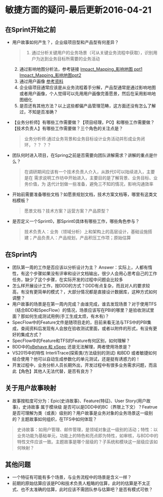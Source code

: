 # 敏捷方面的疑问-最后更新2016-04-21

## 在Sprint开始之前
* 用户故事如何产生？，企业级项目型和产品型有何差异？
  > 1. 通过分析关键用户的业务场景（可从关键业务流程中获取），识别用户为达到业务目标所需要的业务活动
  2. 通过影响地图分析法，参考链接 [Impact_Mapping_影响地图 ppt1](http://wenku.baidu.com/view/84540eb9b8f67c1cfbd6b815.html?from=search)  [Impact_Mapping_影响地图ppt2](http://wenku.baidu.com/view/1b5ca767ed630b1c58eeb507.html?from=search)
  3. 通过用户画像 [参考资料](http://www.woshipm.com/pmd/319865.html)
  4. 企业级项目通常应该是从业务流程着手分解，产品型通常是通过影响地图或者用户画像，个人觉得可以先用用户画像完善愿景，然后在采用影响地图细化
  5. 是否还有其他方法？以上这些都偏产品管理范畴，这方面还没有怎么了解过，不知是否准确？

* 【业务分析师】有哪些工作需要做？【项目经理，PO】和哪些工作需要做？【技术负责人】有哪些工作需要做？三个角色的关注点是？
 	> 业务分析师:通过业务背景和业务目标设计业务活动并形成业务闭环，？？
 	？？
 
* 团队何时进入项目，在Spring之前是否需要向团队讲解需求？讲解的重点是什么？
 	> 在调研期间应该有一个技术负责人介入，从跌代0可以陆续进入，主要是在 需求说明工作坊中开始进入，主要目的是了解背景、业务目标、业务价值，为		迭代计划做一些准备，避免三不知的情况，影响沟通效率
 
* 开始前需要准备哪些文档？如愿景规划文档，技术方案文档等，哪里有这类文档模板？
 	> 愿景文档？技术方案？运营方案？产品原型？
    
* 是否定义一个Sprint0，那Sprint0具体有哪些工作，哪些角色参与？
 	> 技术负责人：业务（领域分析）上和架构上的高层设计，基础设施搭建；产品负责人：产品规划，产品积压工作项；原始估算

## 在Sprint内
 * 团队第一周的工作是否应该以分析设计为主？
   Answer：实际上，人都有惰性，有这个步骤如果没有评审和设计文档输出，很少人会用心思考自己的工作任务，缺少了这个步骤，在实际开发的过程中问题会比较多
 * 怎么样开展设计工作，按DDD的方式？DDD有点复杂，而且对人的要求较高，有没有更简单的模式？，大部分情况都是直接设计数据库，这种方式如何调整？
 * 用户故事的场景是在第一周内完成？由谁完成，谁去发现场景？对于使用TFS（结合BDD和SpecFlow）的情况，场景应该写在PBI的哪里？是验收测试里面？那如何生成测试用例(手工生成太烦，有木有)？
 * SpecFlow中的Feature文件是随项目走的，目前来看无法与TFS中的PBI集成，查阅资料后发现有人会放在验收测试里面，或者以附件的形式，有没有更好的集成方式？
 * SpecFlow中的Feature和TFS的Feature有何区别，如何理解？
 * BDD中的[xBehave 和 xSpec](http://stackoverflow.com/questions/307895/what-is-the-most-mature-bdd-framework-for-net) 还是无法解理，两者使用场景是？
 * VS2015中的特性 InterliTrace(探索类/方法级别的测试) 和BDD 或者敏捷如何结合使用？他可以自动生成参数化的单元测试，还是挺有诱惑力的！
 * 开发过程中，业务分析人员长期外出，开发过程中有很多业务需求问题，而且此【角色】其他人无法代替，是否有良方？

## 关于用户故事映射
 * 故事按粒度可分为：Epic(史诗故事)、Feature(特征)、User Story(用户故事)，史诗故事 属于模块级 是否可以是DDD中的BC（界限上下文）？Featrue是否可理解为类（或表）级别的？用户故事是业务对象的业务场景这一级别的？主题故事如何组织，在TFS中如何体现？
 > 史诗故事：如用户管理、邮件管理，是领域对象这一级别的活动；特性：以业务功能为基础单元，功能上的特色和亮点即为特性，如审核，与BDD中的特性文件应该一致。主题故事是哪个层级的？子系统和模块这一层级应该如何映射？
 
 
 ## 其他问题
 * 一个特征有可能有多个场景，与业务流程中的场景是含义一样？
 * 前期的原始估算应该是PO和技术负责人粗略的估算，此时的估算是不太正式、也不太准确的估算，此时应该不需团队参与估算吧？是否有模式可依？
 
